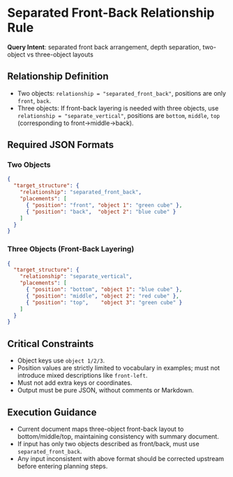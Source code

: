 # Separated Front-Back Relationship Rule

**Query Intent**: separated front back arrangement, depth separation, two-object vs three-object layouts

## Relationship Definition
- Two objects: `relationship = "separated_front_back"`, positions are only `front`, `back`.
- Three objects: If front-back layering is needed with three objects, use `relationship = "separate_vertical"`, positions are `bottom`, `middle`, `top` (corresponding to front→middle→back).

## Required JSON Formats

### Two Objects
```json
{
  "target_structure": {
    "relationship": "separated_front_back",
    "placements": [
      { "position": "front", "object 1": "green cube" },
      { "position": "back",  "object 2": "blue cube" }
    ]
  }
}
```

### Three Objects (Front-Back Layering)
```json
{
  "target_structure": {
    "relationship": "separate_vertical",
    "placements": [
      { "position": "bottom", "object 1": "blue cube" },
      { "position": "middle", "object 2": "red cube" },
      { "position": "top",    "object 3": "green cube" }
    ]
  }
}
```

## Critical Constraints
- Object keys use `object 1/2/3`.
- Position values are strictly limited to vocabulary in examples; must not introduce mixed descriptions like `front-left`.
- Must not add extra keys or coordinates.
- Output must be pure JSON, without comments or Markdown.

## Execution Guidance
- Current document maps three-object front-back layout to bottom/middle/top, maintaining consistency with summary document.
- If input has only two objects described as front/back, must use `separated_front_back`.
- Any input inconsistent with above format should be corrected upstream before entering planning steps.
